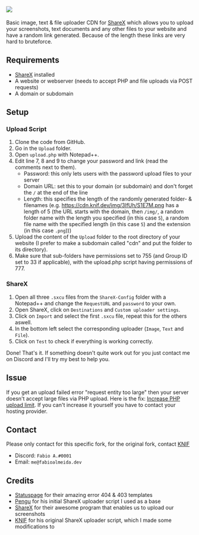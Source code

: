 # ![](https://i.imgur.com/JyhRykm.png)

 Basic image, text & file uploader CDN for [ShareX](https://getsharex.com) which allows you to upload your screenshots, text documents and any other files to your website and have a random link generated. Because of the length these links are very hard to bruteforce.

## Requirements
- [ShareX](https://getsharex.com) installed
- A website or webserver (needs to accept PHP and file uploads via POST requests)
- A domain or subdomain

## Setup
### Upload Script
1. Clone the code from GitHub.
2. Go in the `Upload` folder.
3. Open `upload.php` with Notepad++.
4. Edit line 7, 8 and 9 to change your password and link (read the comments next to them).
	- Password: this only lets users with the password upload files to your server
	- Domain URL: set this to your domain (or subdomain) and don't forget the `/` at the end of the line
	- Length: this specifies the length of the randomly generated folder- & filenames (e.g. https://cdn.knif.dev/img/3lfUh/S1E7M.png has a length of 5 (the URL starts with the domain, then `/img/`, a random folder name with the length you specified (in this case `5`), a random file name with the specified length (in this case `5`) and the extension (in this case `.png`)))
5. Upload the content of the `Upload` folder to the root directory of your website (I prefer to make a subdomain called "cdn" and put the folder to its directory).
6. Make sure that sub-folders have permissions set to 755 (and Group ID set to 33 if applicable), with the upload.php script having permissions of 777.

### ShareX
1. Open all three `.sxcu` files from the `ShareX-Config` folder with a Notepad++ and change the `RequestURL` and `password` to your own.
2. Open ShareX, click on `Destinations` and `Custom uploader settings`.
3. Click on `Import` and select the first `.sxcu` file, repeat this for the others aswell.
4. In the bottom left select the corresponding uploader (`Image`, `Text` and `File`).
5. Click on `Test` to check if everything is working correctly.

Done! That's it. If something doesn't quite work out for you just contact me on Discord and I'll try my best to help you.

## Issue
If you get an upload failed error "request entity too large" then your server doesn't accept large files via PHP upload. Here is the fix: [Increase PHP upload limit](https://mediatemple.net/community/products/dv/204404784/how-do-i-increase-the-php-upload-limits). If you can't increase it yourself you have to contact your hosting provider.

## Contact
Please only contact for this specific fork, for the original fork, contact [KNIF](https://github.com/KNIF/ShareX-CDN)
- Discord: `Fabio A.#0001`
- Email: `me@fabioalmeida.dev`

## Credits
- [Statuspage](https://better-error-pages.statuspage.io) for their amazing error 404 & 403 templates
- [Pengu](https://youtu.be/9jcof4MACM0) for his initial ShareX uploader script I used as a base
- [ShareX](https://getsharex.com) for their awesome program that enables us to upload our screenshots
- [KNIF](https://github.com/KNIF) for his original ShareX uploader script, which I made some modifications to
